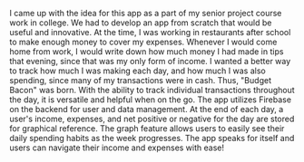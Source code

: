 I came up with the idea for this app as a part of my senior project course work in college. 
We had to develop an app from scratch that would be useful and innovative. 
At the time, I was working in restaurants after school to make enough money to cover my expenses. 
Whenever I would come home from work, I would write down how much money I had made in tips that evening, since that was my only form of income.
I wanted a better way to track how much I was making each day, and how much I was also spending, since many of my transactions were in cash.
Thus, "Budget Bacon" was born.
With the ability to track individual transactions throughout the day, it is versatile and helpful when on the go.
The app utilizes Firebase on the backend for user and data management. 
At the end of each day, a user's income, expenses, and net positive or negative for the day are stored for graphical reference. 
The graph feature allows users to easily see their daily spending habits as the week progresses. 
The app speaks for itself and users can navigate their income and expenses with ease!
